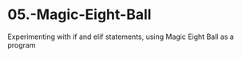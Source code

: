 # 05.-Magic-Eight-Ball
Experimenting with if and elif statements, using Magic Eight Ball as a program
